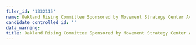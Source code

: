 ```yaml
---
filer_id: '1332115'
name: Oakland Rising Committee Sponsored by Movement Strategy Center Action Fund
candidate_controlled_id: ''
data_warning: 
title: Oakland Rising Committee Sponsored by Movement Strategy Center Action Fund
---
```

